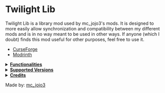 # Twilight Lib

Twilight Lib is a library mod used by mc_jojo3's mods. It is designed to more easily allow synchronization and compatibility between my different mods and is in no way meant to be used in other ways. If anyone (which I doubt) finds this mod useful for other purposes, feel free to use it.

- [CurseForge](https://legacy.curseforge.com/minecraft/mc-mods/twilight-lib)
- [Modrinth](https://modrinth.com/mod/twilight-lib)

<details>
<summary><strong><u>Functionalities</u></strong></summary>

- [CreRaces](https://modrinth.com/mod/creraces)
- [Pehkui](https://legacy.curseforge.com/minecraft/mc-mods/pehkui) *(Verifies installation)*
- [MGR:R](https://modrinth.com/mod/mgrr) *(Mine Gear Rising: Revengeance)*
- [Clash of Fates](https://legacy.curseforge.com/minecraft/mc-mods/clash-of-fates)
- [RogueCraft](https://modrinth.com/mod/roguecraft)
- [EnviroMine Lite](https://modrinth.com/mod/enviromine-lite)
- [Masks of Terror](https://modrinth.com/mod/masks-of-terror)
- [Vigor](https://modrinth.com/project/vigor)

</details>

<details>
<summary><strong><u>Supported Versions</u></strong></summary>

- **1.7.10:** N/A: None
- **1.12.2:** N/A: None
- **1.14.4:** N/A: None
- **1.15.2:** N/A: None
- **1.16.5:** N/A: None
- **1.17.1:** N/A: None
- **1.18.2:** N/A: None
- **1.19.2:** LTS: "Long Term Support"
- **1.19.4:** LTS: "Long Term Support"
- **1.20.1:** LTS: "Long Term Support"
- **1.20.4:** LTS: "Long Term Support"
- **1.20.6:** LTS: "Long Term Support"

*Do note that this is the plan, but things may change over time!*

</details>

<details>
<summary><strong><u>Credits</u></strong></summary>

- **Developers:**
  - [mc_jojo3](https://www.legacy.curseforge.com/members/mc_jojo3/)

- **Textures:**
  - Icon traced from art by [Kezi](https://www.artstation.com/kezi)

</details>

Made by: [mc_jojo3](https://modrinth.com/user/mcjojo3)
